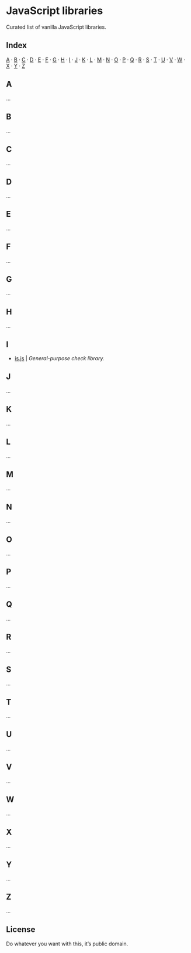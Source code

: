# JavaScript libraries

Curated list of vanilla JavaScript libraries.

## Index

[A](#a) · [B](#b) · [C](#c) · [D](#d) · [E](#e) · [F](#f) · [G](#g) · [H](#h) ·
[I](#i) · [J](#j) · [K](#k) · [L](#l) · [M](#m) · [N](#n) · [O](#o) · [P](#p) ·
[Q](#q) · [R](#r) · [S](#s) · [T](#t) · [U](#u) · [V](#v) · [W](#w) · [X](#x) ·
[Y](#y) · [Z](#z)

## A

…

## B

…

## C

…

## D

…

## E

…

## F

…

## G

…

## H

…

## I

- [is.js](https://github.com/arasatasaygin/is.js)
  | *General-purpose check library.*

## J

…

## K

…

## L

…

## M

…

## N

…

## O

…

## P

…

## Q

…

## R

…

## S

…

## T

…

## U

…

## V

…

## W

…

## X

…

## Y

…

## Z

…

## License

Do whatever you want with this, it’s public domain.
